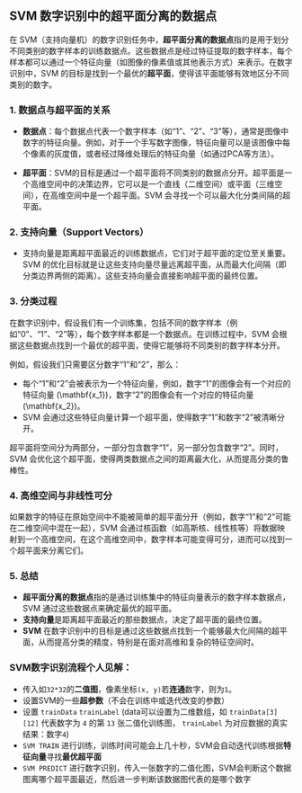 ## SVM 数字识别中的超平面分离的数据点

在 SVM（支持向量机）的数字识别任务中，**超平面分离的数据点**指的是用于划分不同类别的数字样本的训练数据点。这些数据点是经过特征提取的数字样本，每个样本都可以通过一个特征向量（如图像的像素值或其他表示方式）来表示。在数字识别中，SVM 的目标是找到一个最优的**超平面**，使得该平面能够有效地区分不同类别的数字。

### 1. 数据点与超平面的关系
- **数据点**：每个数据点代表一个数字样本（如“1”、“2”、“3”等），通常是图像中数字的特征向量。例如，对于一个手写数字图像，特征向量可以是该图像中每个像素的灰度值，或者经过降维处理后的特征向量（如通过PCA等方法）。
  
- **超平面**：SVM的目标是通过一个超平面将不同类别的数据点分开。超平面是一个高维空间中的决策边界，它可以是一个直线（二维空间）或平面（三维空间），在高维空间中是一个超平面。SVM 会寻找一个可以最大化分类间隔的超平面。

### 2. 支持向量（Support Vectors）
- 支持向量是距离超平面最近的训练数据点，它们对于超平面的定位至关重要。SVM 的优化目标就是让这些支持向量尽量远离超平面，从而最大化间隔（即分类边界两侧的距离）。这些支持向量会直接影响超平面的最终位置。

### 3. 分类过程
在数字识别中，假设我们有一个训练集，包括不同的数字样本（例如“0”、“1”、“2”等），每个数字样本都是一个数据点。在训练过程中，SVM 会根据这些数据点找到一个最优的超平面，使得它能够将不同类别的数字样本分开。

例如，假设我们只需要区分数字“1”和“2”，那么：
- 每个“1”和“2”会被表示为一个特征向量，例如，数字“1”的图像会有一个对应的特征向量 \(\mathbf{x_1}\)，数字“2”的图像会有一个对应的特征向量 \(\mathbf{x_2}\)。
- SVM 会通过这些特征向量计算一个超平面，使得数字“1”和数字“2”被清晰分开。

超平面将空间分为两部分，一部分包含数字“1”，另一部分包含数字“2”。同时，SVM 会优化这个超平面，使得两类数据点之间的距离最大化，从而提高分类的鲁棒性。

### 4. 高维空间与非线性可分
如果数字的特征在原始空间中不能被简单的超平面分开（例如，数字“1”和“2”可能在二维空间中混在一起），SVM 会通过核函数（如高斯核、线性核等）将数据映射到一个高维空间，在这个高维空间中，数字样本可能变得可分，进而可以找到一个超平面来分离它们。

### 5. 总结
- **超平面分离的数据点**指的是通过训练集中的特征向量表示的数字样本数据点，SVM 通过这些数据点来确定最优的超平面。
- **支持向量**是距离超平面最近的那些数据点，决定了超平面的最终位置。
- **SVM** 在数字识别中的目标是通过这些数据点找到一个能够最大化间隔的超平面，从而提高分类的精度，特别是在面对高维和复杂的特征空间时。

### SVM数字识别流程个人见解：
- 传入如`32*32`的**二值图**，像素坐标`(x, y)`若**连通**数字，则为`1`。
- 设置SVM的一些**超参数**（不会在训练中或迭代改变的参数）
- 设置 `trainData` `trainLabel` (data可以设置为二维数组，如 `trainData[3][12]` 代表数字为 `4` 的第 `13` 张二值化训练图， `trainLabel` 为对应数据的真实结果：数字`4`)
- `SVM TRAIN` 进行训练，训练时间可能会上几十秒，SVM会自动迭代训练根据**特征向量**寻找**最优超平面**
- `SVM PREDICT` 进行数字识别，传入一张数字的二值化图，SVM会判断这个数据图离哪个超平面最近，然后进一步判断该数据图代表的是哪个数字